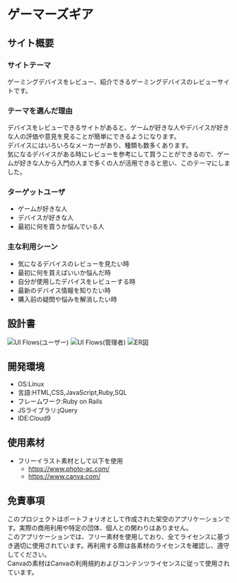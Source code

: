 # ゲーマーズギア

## サイト概要

### サイトテーマ
ゲーミングデバイスをレビュー、紹介できるゲーミングデバイスのレビューサイトです。

### テーマを選んだ理由
デバイスをレビューできるサイトがあると、ゲームが好きな人やデバイスが好きな人の評価や意見を見ることが簡単にできるようになります。<br>
デバイスにはいろいろなメーカーがあり、種類も数多くあります。<br>
気になるデバイスがある時にレビューを参考にして買うことができるので、ゲームが好きな人から入門の人まで多くの人が活用できると思い、このテーマにしました。

### ターゲットユーザ
- ゲームが好きな人
- デバイスが好きな人
- 最初に何を買うか悩んでいる人

### 主な利用シーン
- 気になるデバイスのレビューを見たい時
- 最初に何を買えばいいか悩んだ時
- 自分が使用したデバイスをレビューする時
- 最新のデバイス情報を知りたい時
- 購入前の疑問や悩みを解消したい時

## 設計書

![UI Flows(ユーザー)](images/UIFlows_public.jpg)
![UI Flows(管理者)](images/UIFlows_admin.jpg)
![ER図](images/ER.jpg)

## 開発環境
- OS:Linux
- 言語:HTML,CSS,JavaScript,Ruby,SQL
- フレームワーク:Ruby on Rails
- JSライブラリ:jQuery
- IDE:Cloud9

## 使用素材
- フリーイラスト素材として以下を使用
  - https://www.photo-ac.com/
  - https://www.canva.com/

## 免責事項
このプロジェクトはポートフォリオとして作成された架空のアプリケーションです。実際の商用利用や特定の団体、個人との関わりはありません。<br>
このアプリケーションでは、フリー素材を使用しており、全てライセンスに基づき適切に使用されています。再利用する際は各素材のライセンスを確認し、遵守してください。<br>
Canvaの素材はCanvaの利用規約およびコンテンツライセンスに従って使用されています。